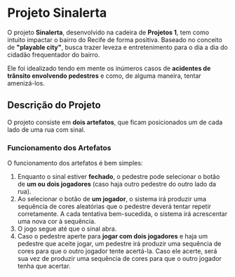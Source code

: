 # Projeto Sinalerta

O projeto **Sinalerta**, desenvolvido na cadeira de **Projetos 1**, tem como intuito impactar o bairro do Recife de forma positiva. Baseado no conceito de **"playable city"**, busca trazer leveza e entretenimento para o dia a dia do cidadão frequentador do bairro. 

Ele foi idealizado tendo em mente os inúmeros casos de **acidentes de trânsito envolvendo pedestres** e como, de alguma maneira, tentar amenizá-los.

## Descrição do Projeto

O projeto consiste em **dois artefatos**, que ficam posicionados um de cada lado de uma rua com sinal.

### Funcionamento dos Artefatos

O funcionamento dos artefatos é bem simples:

1. Enquanto o sinal estiver **fechado**, o pedestre pode selecionar o botão de **um ou dois jogadores** (caso haja outro pedestre do outro lado da rua).
2. Ao selecionar o botão de **um jogador**, o sistema irá produzir uma sequência de cores aleatórias que o pedestre deverá tentar repetir corretamente. A cada tentativa bem-sucedida, o sistema irá acrescentar uma nova cor à sequência.
3. O jogo segue até que o sinal abra.
4. Caso o pedestre aperte para **jogar com dois jogadores** e haja um pedestre que aceite jogar, um pedestre irá produzir uma sequência de cores para que o outro jogador tente acertá-la. Caso ele acerte, será sua vez de produzir uma sequência de cores para que o outro jogador tenha que acertar.

